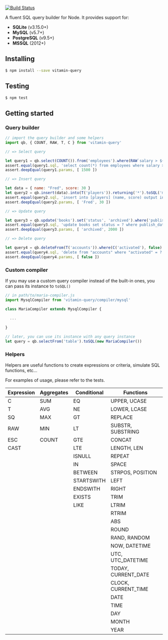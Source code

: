 [![Build Status](https://travis-ci.org/vitaminjs/query-builder.svg?branch=master)](https://travis-ci.org/vitaminjs/query-builder)

A fluent SQL query builder for Node.
It provides support for:
- **SQLite** (v3.15.0+)
- **MySQL** (v5.7+)
- **PostgreSQL** (v9.5+)
- **MSSQL** (2012+)

## Installing

```bash
$ npm install --save vitamin-query
```

## Testing

```bash
$ npm test
```

## Getting started

### Query builder

```js
// import the query builder and some helpers
import qb, { COUNT, RAW, T, C } from 'vitamin-query'

// => Select query

let query1 = qb.select(COUNT()).from('employees').where(RAW`salary > ${1500}`).toSQL('pg')
assert.equal(query1.sql, 'select count(*) from employees where salary > $1')
assert.deepEqual(query1.params, [ 1500 ])

// => Insert query

let data = { name: "Fred", score: 30 }
let query2 = qb.insert(data).into(T('players')).returning('*').toSQL('mssql')
assert.equal(query2.sql, 'insert into [players] (name, score) output inserted.* values (?, ?)')
assert.deepEqual(query2.params, [ 'Fred', 30 ])

// => Update query

let query3 = qb.update('books').set('status', 'archived').where('publish_date', '<', 2000).toSQL('mysql')
assert.equal(query3.sql, 'update books set status = ? where publish_date < ?')
assert.deepEqual(query3.params, [ 'archived', 2000 ])

// => Delete query

let query4 = qb.deleteFrom(T('accounts')).where(C('activated'), false).toSQL('sqlite')
assert.equal(query4.sql, 'delete from "accounts" where "activated" = ?')
assert.deepEqual(query4.params, [ false ])
```

### Custom compiler

If you may use a custom query compiler instead of the built-in ones, you can pass its instance to `toSQL()`

```js
// in path/to/maria-compiler.js
import MysqlCompiler from 'vitamin-query/compiler/mysql'

class MariaCompiler extends MysqlCompiler {
  
  ...
  
}

// later, you can use its instance with any query instance
let query = qb.selectFrom('table').toSQL(new MariaCompiler())
```

### Helpers

Helpers are useful functions to create expressions or criteria, simulate SQL functions, etc...

For examples of usage, please refer to the tests.

Expression  | Aggregates  | Conditional | Functions
----------  | ----------  | ----------- | ---------
C           | SUM         | EQ          | UPPER, UCASE
T           | AVG         | NE          | LOWER, LCASE
SQ          | MAX         | GT          | REPLACE
RAW         | MIN         | LT          | SUBSTR, SUBSTRING
ESC         | COUNT       | GTE         | CONCAT
CAST        |             | LTE         | LENGTH, LEN
            |             | ISNULL      | REPEAT
            |             | IN          | SPACE
            |             | BETWEEN     | STRPOS, POSITION
            |             | STARTSWITH  | LEFT
            |             | ENDSWITH    | RIGHT
            |             | EXISTS      | TRIM
            |             | LIKE        | LTRIM
            |             |             | RTRIM
            |             |             | ABS
            |             |             | ROUND
            |             |             | RAND, RANDOM
            |             |             | NOW, DATETIME
            |             |             | UTC, UTC_DATETIME
            |             |             | TODAY, CURRENT_DATE
            |             |             | CLOCK, CURRENT_TIME
            |             |             | DATE
            |             |             | TIME
            |             |             | DAY
            |             |             | MONTH
            |             |             | YEAR
